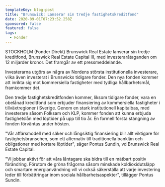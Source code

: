 ```yaml
---
templateKey: blog-post
title: "Brunswick: Lanserar sin tredje fastighetskreditfond"
date: 2020-09-01T07:23:52.258Z
sponsored: false
featured: false
tags:
  - Fonder
---
```

STOCKHOLM (Fonder Direkt) Brunswick Real Estate lanserar sin tredje kreditfond, Brunswick Real Estate Capital III, med investeraråtaganden om 12 miljarder kronor. Det framgår av ett pressmeddelande.

Investerarna utgörs av några av Nordens största institutionella investerare, vilka även investerat i Brunswicks tidigare fonder. Den nya fonden kommer att inrikta sig mot kommersiella fastigheter med tydliga hållbarhetsmål, framkommer det.

Den tredje fastighetskreditfonden kommer, liksom tidigare fonder, vara en obelånad kreditfond som erbjuder finansiering av kommersiella fastigheter i tillväxtregioner i Sverige. Genom en stark institutionell kapitalbas, med investerare såsom Folksam och KLP, kommer fonden att kunna erbjuda fastighetslån med löptider på upp till tio år. En formell första stängning av fonden förväntas under hösten.

"Vår affärsmodell med säker och långsiktig finansiering blir allt viktigare för fastighetsbranschen, som ett alternativ till traditionella banklån och obligationer med kortare löptider", säger Pontus Sundin, vd Brunswick Real Estate Capital.

"Vi jobbar aktivt för att våra låntagare ska bidra till en mätbart positiv förändring. Förutom de gröna frågorna såsom minskade koldioxidutsläpp och smartare energianvändning vill vi också säkerställa att varje investering leder till förbättringar inom sociala hållbarhetsaspekter", tillägger Pontus Sundin.